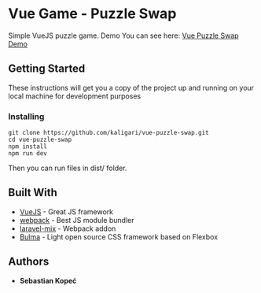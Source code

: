 # Vue Game - Puzzle Swap

Simple VueJS puzzle game. Demo You can see here: [Vue Puzzle Swap Demo](http://kaligari.ki.usermd.net/vue-puzzle-swap/)

## Getting Started

These instructions will get you a copy of the project up and running on your local machine for development purposes

### Installing

```
git clone https://github.com/kaligari/vue-puzzle-swap.git
cd vue-puzzle-swap
npm install
npm run dev
```

Then you can run files in dist/ folder.

## Built With

* [VueJS](https://vuejs.org/) - Great JS framework
* [webpack](https://webpack.js.org/) - Best JS module bundler
* [laravel-mix](https://github.com/JeffreyWay/laravel-mix) - Webpack addon
* [Bulma](https://bulma.io) - Light open source CSS framework based on Flexbox

## Authors

* **Sebastian Kopeć**

